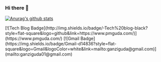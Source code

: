 ### Hi there 👋
[![Anurag's github stats](https://github-readme-stats.vercel.app/api?username=pmguda)](https://github.com/anuraghazra/github-readme-stats)
<div>
[![Tech Blog Badge](http://img.shields.io/badge/-Tech%20blog-black?style=flat-square&logo=github&link=https://www.pmguda.com/)](https://www.pmguda.com/)
[![Gmail Badge](https://img.shields.io/badge/Gmail-d14836?style=flat-square&logo=Gmail&logoColor=white&link=mailto:ganziguda@gmail.com)](mailto:ganziguda01@gmail.com)
</div>
<!--
**pmguda/pmguda** is a ✨ _special_ ✨ repository because its `README.md` (this file) appears on your GitHub profile.

Here are some ideas to get you started:

- 🔭 I’m currently working on ...
- 🌱 I’m currently learning ...
- 👯 I’m looking to collaborate on ...
- 🤔 I’m looking for help with ...
- 💬 Ask me about ...
- 📫 How to reach me: ...
- 😄 Pronouns: ...
- ⚡ Fun fact: ...
-->
